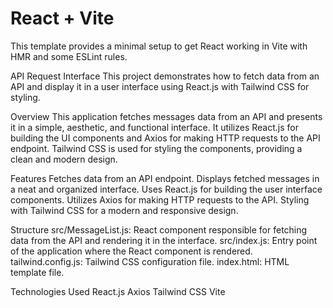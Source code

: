 # React + Vite

This template provides a minimal setup to get React working in Vite with HMR and some ESLint rules.

API Request Interface
This project demonstrates how to fetch data from an API and display it in a user interface using React.js with Tailwind CSS for styling.

Overview
This application fetches messages data from an API and presents it in a simple, aesthetic, and functional interface. It utilizes React.js for building the UI components and Axios for making HTTP requests to the API endpoint. Tailwind CSS is used for styling the components, providing a clean and modern design.

Features
Fetches data from an API endpoint.
Displays fetched messages in a neat and organized interface.
Uses React.js for building the user interface components.
Utilizes Axios for making HTTP requests to the API.
Styling with Tailwind CSS for a modern and responsive design.

Structure
src/MessageList.js: React component responsible for fetching data from the API and rendering it in the interface.
src/index.js: Entry point of the application where the React component is rendered.
tailwind.config.js: Tailwind CSS configuration file.
index.html: HTML template file.

Technologies Used
React.js
Axios
Tailwind CSS
Vite
